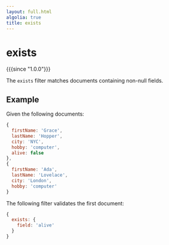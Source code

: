 ```yaml
---
layout: full.html
algolia: true
title: exists
---
```


# exists

{{{since "1.0.0"}}}

The `exists` filter matches documents containing non-null fields.

## Example

Given the following documents:

```javascript
{
  firstName: 'Grace',
  lastName: 'Hopper',
  city: 'NYC',
  hobby: 'computer',
  alive: false
},
{
  firstName: 'Ada',
  lastName: 'Lovelace',
  city: 'London',
  hobby: 'computer'
}
```

The following filter validates the first document:

```javascript
{
  exists: {
    field: 'alive'
  }
}
```
